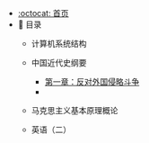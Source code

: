 - [:octocat: 首页](/README)
- :memo: 目录
    - 计算机系统结构

    - 中国近代史纲要

        - [第一章：反对外国侵略斗争](/md/中国近代史纲要/2023-03-29-第一章：反对外国侵略斗争.md)
        - 
    - 马克思主义基本原理概论
  
    - 英语（二）